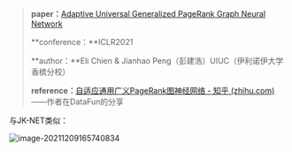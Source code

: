 > **paper：**[Adaptive Universal Generalized PageRank Graph Neural Network](https://openreview.net/pdf?id=n6jl7fLxrP)
>
> **conference：**ICLR2021
>
> **author：**Eli Chien & Jianhao Peng（彭建浩）UIUC（伊利诺伊大学香槟分校）
>
> **reference：**[自适应通用广义PageRank图神经网络 - 知乎 (zhihu.com)](https://zhuanlan.zhihu.com/p/420589442)——作者在DataFun的分享



与JK-NET类似：

![image-20211209165740834](https://cdn.jsdelivr.net/gh/Zhangxin98/Note@main/img/202112091657946.png)

